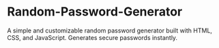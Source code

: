 # Random-Password-Generator
A simple and customizable random password generator built with HTML, CSS, and JavaScript. Generates secure passwords instantly.
